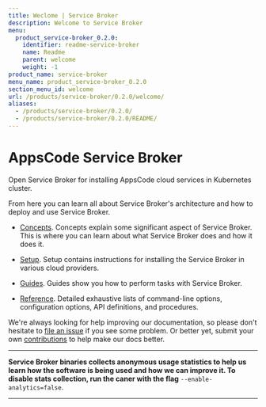 ```yaml
---
title: Weclome | Service Broker
description: Welcome to Service Broker
menu:
  product_service-broker_0.2.0:
    identifier: readme-service-broker
    name: Readme
    parent: welcome
    weight: -1
product_name: service-broker
menu_name: product_service-broker_0.2.0
section_menu_id: welcome
url: /products/service-broker/0.2.0/welcome/
aliases:
  - /products/service-broker/0.2.0/
  - /products/service-broker/0.2.0/README/
---
```


# AppsCode Service Broker
Open Service Broker for installing AppsCode cloud services in Kubernetes cluster.

From here you can learn all about Service Broker's architecture and how to deploy and use Service Broker.

- [Concepts](/docs/concepts/). Concepts explain some significant aspect of Service Broker. This is where you can learn about what Service Broker does and how it does it.

- [Setup](/docs/setup/). Setup contains instructions for installing
  the Service Broker in various cloud providers.

- [Guides](/docs/guides/). Guides show you how to perform tasks with Service Broker.

- [Reference](/docs/reference/). Detailed exhaustive lists of
command-line options, configuration options, API definitions, and procedures.

We're always looking for help improving our documentation, so please don't hesitate to [file an issue](https://github.com/appscode/service-broker/issues/new) if you see some problem. Or better yet, submit your own [contributions](/docs/CONTRIBUTING.md) to help
make our docs better.

---

**Service Broker binaries collects anonymous usage statistics to help us learn how the software is being used and how we can improve it. To disable stats collection, run the caner with the flag** `--enable-analytics=false`.

---
